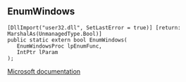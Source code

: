 ## EnumWindows

```
[DllImport("user32.dll", SetLastError = true)] [return: MarshalAs(UnmanagedType.Bool)]
public static extern bool EnumWindows(
   EnumWindowsProc lpEnumFunc,
   IntPtr lParam
);
```

[Microsoft documentation](https://docs.microsoft.com/en-us/windows/win32/api/winuser/nf-winuser-enumwindows)
